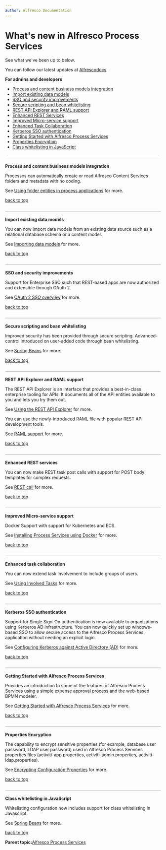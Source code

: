 ```yaml
---
author: Alfresco Documentation
---
```


# What's new in Alfresco Process Services

See what we've been up to below.

You can follow our latest updates at [Alfrescodocs](https://twitter.com/Alfrescodocs).

**For admins and developers**

-   [Process and content business models integration](whats-new.md#1)
-   [Import existing data models](whats-new.md#2)
-   [SSO and security improvements](whats-new.md#3)
-   [Secure scripting and bean whitelisting](whats-new.md#4)
-   [REST API Explorer and RAML support](whats-new.md#5)
-   [Enhanced REST Services](whats-new.md#6)
-   [Improved Micro-service support](whats-new.md#7)
-   [Enhanced Task Collaboration](whats-new.md#8)
-   [Kerberos SSO authentication](whats-new.md#9)
-   [Getting Started with Alfresco Process Services](whats-new.md#10)
-   [Properties Encryption](whats-new.md#11)
-   [Class whitelisting in JavaScript](whats-new.md#12)

![](../images/hr.png)

**Process and content business models integration**

Processes can automatically create or read Alfresco Content Services folders and metadata with no coding.

See [Using folder entities in process applications](../concepts/ps-folder-entities.md) for more.

[back to top](whats-new.md#)

![](../images/hr.png)

**Import existing data models**

You can now import data models from an existing data source such as a relational database schema or a content model.

See [Importing data models](../topics/importing_data_models.md) for more.

[back to top](whats-new.md#)

![](../images/hr.png)

**SSO and security improvements**

Support for Enterprise SSO such that REST-based apps are now authorized and extensible through OAuth 2.

See [OAuth 2 SSO overview](../concepts/OAuth-overview.md) for more.

[back to top](whats-new.md#)

![](../images/hr.png)

**Secure scripting and bean whitelisting**

Improved security has been provided through secure scripting. Advanced-control introduced on user-added code through bean whitelisting.

See [Spring Beans](../topics/spring_beans.md) for more.

[back to top](whats-new.md#)

![](../images/hr.png)

**REST API Explorer and RAML support**

The REST API Explorer is an interface that provides a best-in-class enterprise tooling for APIs. It documents all of the API entities available to you and lets you try them out.

See [Using the REST API Explorer](../topics/rest_api_explorer.md) for more.

You can use the newly-introduced RAML file with popular REST API development tools.

See [RAML support](../concepts/RAML-support.md) for more.

[back to top](whats-new.md#)

![](../images/hr.png)

**Enhanced REST services**

You can now make REST task post calls with support for POST body templates for complex requests.

See [REST call](../topics/rest_call.md) for more.

[back to top](whats-new.md#)

![](../images/hr.png)

**Improved Micro-service support**

Docker Support with support for Kubernetes and ECS.

See [Installing Process Services using Docker](../concepts/ps_installing_docker.md) for more.

[back to top](whats-new.md#)

![](../images/hr.png)

**Enhanced task collaboration**

You can now extend task involvement to include groups of users.

See [Using Involved Tasks](../tasks/group-task.md) for more.

[back to top](whats-new.md#)

![](../images/hr.png)

**Kerberos SSO authentication**

Support for Single Sign-On authentication is now available to organizations using Kerberos AD infrastructure. You can now quickly set up windows-based SSO to allow secure access to the Alfresco Process Services application without needing an explicit login.

See [Configuring Kerberos against Active Directory \(AD\)](../tasks/ps-auth-kerberos-ADconfig.md) for more.

[back to top](whats-new.md#)

![](../images/hr.png)

**Getting Started with Alfresco Process Services**

Provides an introduction to some of the features of Alfresco Process Services using a simple expense approval process and the web-based BPMN modeler.

See [Getting Started with Alfresco Process Services](../topics/getting-started.md) for more.

[back to top](whats-new.md#)

![](../images/hr.png)

**Properties Encryption**

The capability to encrypt sensitive properties \(for example, database user password, LDAP user password\) used in Alfresco Process Services properties files \(activiti-app.properties, activiti-admin.properties, activiti-ldap.properties\).

See [Encrypting Configuration Properties](../tasks/ps-encryption-process-flow.md) for more.

[back to top](whats-new.md#)

![](../images/hr.png)

**Class whitelisting in JavaScript**

Whitelisting configuration now includes support for class whitelisting in Javascript.

See [Spring Beans](../topics/spring_beans.md) for more.

[back to top](whats-new.md#)

**Parent topic:**[Alfresco Process Services](../concepts/welcome.md)

